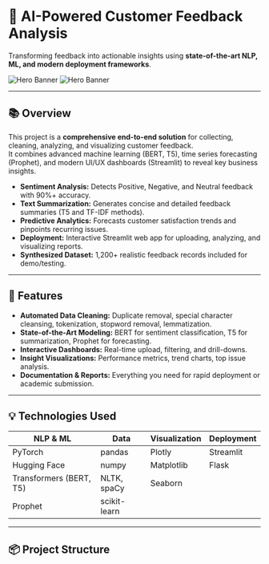 # 🚀 AI-Powered Customer Feedback Analysis

Transforming feedback into actionable insights using **state-of-the-art NLP, ML, and modern deployment frameworks**.

![Hero Banner](https://img.shields.io/badge/NLP-Powered%20by%20Transformers-blue?style=flat-square) ![Hero Banner](https://img.shields.io/badge/Python-3.8%2B-green?style=flat-square)

---

## 📚 Overview

This project is a **comprehensive end-to-end solution** for collecting, cleaning, analyzing, and visualizing customer feedback.  
It combines advanced machine learning (BERT, T5), time series forecasting (Prophet), and modern UI/UX dashboards (Streamlit) to reveal key business insights.

- **Sentiment Analysis:** Detects Positive, Negative, and Neutral feedback with 90%+ accuracy.
- **Text Summarization:** Generates concise and detailed feedback summaries (T5 and TF-IDF methods).
- **Predictive Analytics:** Forecasts customer satisfaction trends and pinpoints recurring issues.
- **Deployment:** Interactive Streamlit web app for uploading, analyzing, and visualizing reports.
- **Synthesized Dataset:** 1,200+ realistic feedback records included for demo/testing.

---

## 🧩 Features

- **Automated Data Cleaning:** Duplicate removal, special character cleansing, tokenization, stopword removal, lemmatization.
- **State-of-the-Art Modeling:** BERT for sentiment classification, T5 for summarization, Prophet for forecasting.
- **Interactive Dashboards:** Real-time upload, filtering, and drill-downs.
- **Insight Visualizations:** Performance metrics, trend charts, top issue analysis.
- **Documentation & Reports:** Everything you need for rapid deployment or academic submission.

---

## 💡 Technologies Used

| NLP & ML           | Data            | Visualization | Deployment |
|--------------------|-----------------|--------------|------------|
| PyTorch            | pandas          | Plotly       | Streamlit  |
| Hugging Face       | numpy           | Matplotlib   | Flask      |
| Transformers (BERT, T5) | NLTK, spaCy      | Seaborn      |            |
| Prophet            | scikit-learn    |              |            |

---

## 📦 Project Structure

